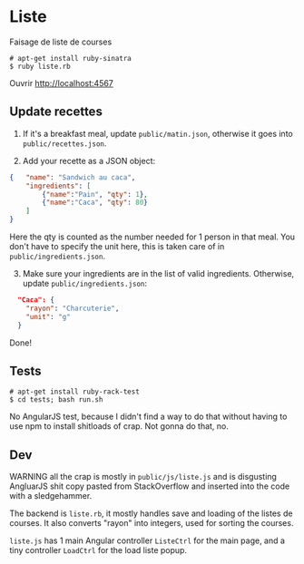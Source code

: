 # Liste
Faisage de liste de courses

```
# apt-get install ruby-sinatra
$ ruby liste.rb
```

Ouvrir [http://localhost:4567](http://localhost:4567)

## Update recettes

1) If it's a breakfast meal, update `public/matin.json`, otherwise it goes into `public/recettes.json`.

2) Add your recette as a JSON object:

```json
{   "name": "Sandwich au caca",
    "ingredients": [
        {"name":"Pain", "qty": 1},
        {"name":"Caca", "qty": 80}
    ]
}
```

Here the qty is counted as the number needed for 1 person in that meal. You don't have to specify the unit here,
this is taken care of in `public/ingredients.json`.

3) Make sure your ingredients are in the list of valid ingredients. Otherwise, update
`public/ingredients.json`:

```json
  "Caca": {
    "rayon": "Charcuterie",
    "unit": "g"
  }
```

Done!

## Tests

```
# apt-get install ruby-rack-test
$ cd tests; bash run.sh
```

No AngularJS test, because I didn't find a way to do that without having to use
npm to install shitloads of crap. Not gonna do that, no.

## Dev

WARNING all the crap is mostly in
`public/js/liste.js` and is disgusting AngluarJS
shit copy pasted from StackOverflow and inserted into the code with a sledgehammer.

The backend is
`liste.rb`, it mostly handles save and loading of the listes de courses.
It also converts "rayon" into integers, used for sorting the courses.

`liste.js` has 1 main Angular controller `ListeCtrl` for the main page, and a tiny controller
`LoadCtrl` for the load liste popup.
